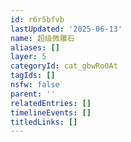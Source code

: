 ```yaml
---
id: r6r5bfvb
lastUpdated: '2025-06-13'
name: 超级微雕石
aliases: []
layer: 5
categoryId: cat_gbwRo0At
tagIds: []
nsfw: false
parent: ''
relatedEntries: []
timelineEvents: []
titledLinks: []
---
```


